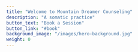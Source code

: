 ```yaml
---
title: "Welcome to Mountain Dreamer Counseling"
description: "A somatic practice"
button_text: "Book a Session"
button_link: "#book"
background_image: "/images/hero-background.jpg"
weight: 0
---
```

